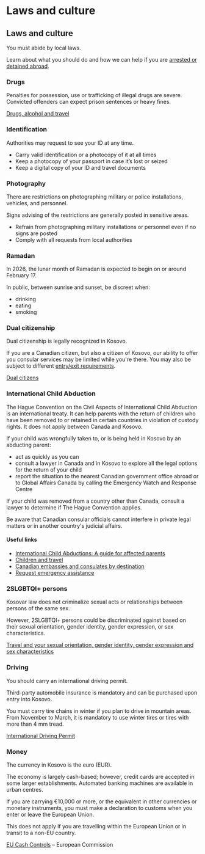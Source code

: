 # Laws and culture

## Laws and culture

You must abide by local laws.

Learn about what you should do and how we can help if you are [arrested or detained abroad](http://travel.gc.ca/assistance/emergency-info/arrest-detention).

### Drugs

Penalties for possession, use or trafficking of illegal drugs are severe. Convicted offenders can expect prison sentences or heavy fines.

[Drugs, alcohol and travel](https://travel.gc.ca/travelling/health-safety/drugs)

### Identification

Authorities may request to see your ID at any time.

* Carry valid identification or a photocopy of it at all times
* Keep a photocopy of your passport in case it’s lost or seized
* Keep a digital copy of your ID and travel documents

### Photography

There are restrictions on photographing military or police installations, vehicles, and personnel.

Signs advising of the restrictions are generally posted in sensitive areas.

* Refrain from photographing military installations or personnel even if no signs are posted
* Comply with all requests from local authorities

### Ramadan

In 2026, the lunar month of Ramadan is expected to begin on or around February 17.

In public, between sunrise and sunset, be discreet when:

* drinking
* eating
* smoking

### Dual citizenship

Dual citizenship is legally recognized in Kosovo.

If you are a Canadian citizen, but also a citizen of Kosovo, our ability to offer you consular services may be limited while you're there. You may also be subject to different [entry/exit requirements](#entryexit).

[Dual citizens](http://travel.gc.ca/travelling/documents/dual-citizenship)

### International Child Abduction

The Hague Convention on the Civil Aspects of International Child Abduction is an international treaty. It can help parents with the return of children who have been removed to or retained in certain countries in violation of custody rights. It does not apply between Canada and Kosovo.

If your child was wrongfully taken to, or is being held in Kosovo by an abducting parent:

* act as quickly as you can
* consult a lawyer in Canada and in Kosovo to explore all the legal options for the return of your child
* report the situation to the nearest Canadian government office abroad or to Global Affairs Canada by calling the Emergency Watch and Response Centre

If your child was removed from a country other than Canada, consult a lawyer to determine if The Hague Convention applies.

Be aware that Canadian consular officials cannot interfere in private legal matters or in another country's judicial affairs.

#### Useful links

* [International Child Abductions: A guide for affected parents](https://travel.gc.ca/travelling/publications/international-child-abductions)
* [Children and travel](https://travel.gc.ca/travelling/children)
* [Canadian embassies and consulates by destination](https://travel.gc.ca/assistance/embassies-consulates)
* [Request emergency assistance](https://travel.gc.ca/assistance/emergency-assistance)

### 2SLGBTQI+ persons

Kosovar law does not criminalize sexual acts or relationships between persons of the same sex.

However, 2SLGBTQI+ persons could be discriminated against based on their sexual orientation, gender identity, gender expression, or sex characteristics.

[Travel and your sexual orientation, gender identity, gender expression and sex characteristics](https://travel.gc.ca/travelling/health-safety/lgbt-travel)

### Driving

You should carry an international driving permit.

Third-party automobile insurance is mandatory and can be purchased upon entry into Kosovo.

You must carry tire chains in winter if you plan to drive in mountain areas. From November to March, it is mandatory to use winter tires or tires with more than 4 mm tread.

[International Driving Permit](https://travel.gc.ca/travelling/documents/international-driving-permit)

### Money

The currency in Kosovo is the euro (EUR).

The economy is largely cash-based; however, credit cards are accepted in some larger establishments. Automated banking machines are available in urban centres.

If you are carrying €10,000 or more, or the equivalent in other currencies or monetary instruments, you must make a declaration to customs when you enter or leave the European Union.

This does not apply if you are travelling within the European Union or in transit to a non-EU country.

[EU Cash Controls](https://taxation-customs.ec.europa.eu/customs/prohibitions-restrictions/eu-cash-controls_en) – European Commission
